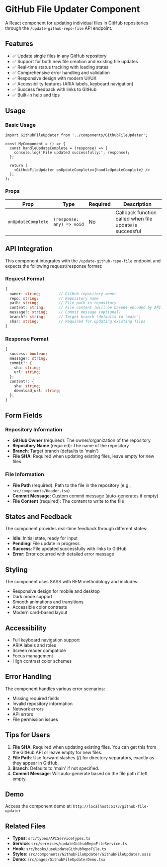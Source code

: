 # GitHub File Updater Component

A React component for updating individual files in GitHub repositories through the `/update-github-repo-file` API endpoint.

## Features

- ✅ Update single files in any GitHub repository
- ✅ Support for both new file creation and existing file updates
- ✅ Real-time status tracking with loading states
- ✅ Comprehensive error handling and validation
- ✅ Responsive design with modern UI/UX
- ✅ Accessibility features (ARIA labels, keyboard navigation)
- ✅ Success feedback with links to GitHub
- ✅ Built-in help and tips

## Usage

### Basic Usage

```tsx
import GithubFileUpdater from '../components/GithubFileUpdater';

const MyComponent = () => {
  const handleUpdateComplete = (response) => {
    console.log('File updated successfully:', response);
  };

  return (
    <GithubFileUpdater onUpdateComplete={handleUpdateComplete} />
  );
};
```

### Props

| Prop | Type | Required | Description |
|------|------|----------|-------------|
| `onUpdateComplete` | `(response: any) => void` | No | Callback function called when file update is successful |

## API Integration

This component integrates with the `/update-github-repo-file` endpoint and expects the following request/response format:

### Request Format
```typescript
{
  owner: string;        // GitHub repository owner
  repo: string;         // Repository name
  path: string;         // File path in repository
  content: string;      // File content (will be base64 encoded by API)
  message?: string;     // Commit message (optional)
  branch?: string;      // Target branch (defaults to 'main')
  sha?: string;         // Required for updating existing files
}
```

### Response Format
```typescript
{
  success: boolean;
  message?: string;
  commit?: {
    sha: string;
    url: string;
  };
  content?: {
    sha: string;
    download_url: string;
  };
}
```

## Form Fields

### Repository Information
- **GitHub Owner** (required): The owner/organization of the repository
- **Repository Name** (required): The name of the repository
- **Branch**: Target branch (defaults to 'main')
- **File SHA**: Required when updating existing files, leave empty for new files

### File Information
- **File Path** (required): Path to the file in the repository (e.g., `src/components/Header.tsx`)
- **Commit Message**: Custom commit message (auto-generates if empty)
- **File Content** (required): The content to write to the file

## States and Feedback

The component provides real-time feedback through different states:

- **Idle**: Initial state, ready for input
- **Pending**: File update in progress
- **Success**: File updated successfully with links to GitHub
- **Error**: Error occurred with detailed error message

## Styling

The component uses SASS with BEM methodology and includes:
- Responsive design for mobile and desktop
- Dark mode support
- Smooth animations and transitions
- Accessible color contrasts
- Modern card-based layout

## Accessibility

- Full keyboard navigation support
- ARIA labels and roles
- Screen reader compatible
- Focus management
- High contrast color schemes

## Error Handling

The component handles various error scenarios:
- Missing required fields
- Invalid repository information
- Network errors
- API errors
- File permission issues

## Tips for Users

1. **File SHA**: Required when updating existing files. You can get this from the GitHub API or leave empty for new files.
2. **File Path**: Use forward slashes (/) for directory separators, exactly as they appear in GitHub.
3. **Branch**: Defaults to 'main' if not specified.
4. **Commit Message**: Will auto-generate based on the file path if left empty.

## Demo

Access the component demo at: `http://localhost:5173/github-file-updater`

## Related Files

- **Types**: `src/types/APIServiceTypes.ts`
- **Service**: `src/services/updateGithubRepoFileService.ts`
- **Hook**: `src/hooks/useUpdateGithubRepoFile.ts`
- **Styles**: `src/components/GithubFileUpdater/GithubFileUpdater.sass`
- **Demo**: `src/pages/GithubFileUpdaterDemo.tsx`
